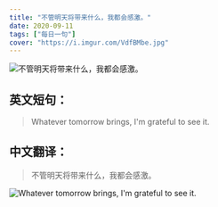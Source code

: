 ```yaml
---
title: "不管明天将带来什么，我都会感激。"
date: 2020-09-11
tags: ["每日一句"]
cover: "https://i.imgur.com/VdfBMbe.jpg"
---
```


![不管明天将带来什么，我都会感激。](https://i.imgur.com/0xsw822.jpg)

## 英文短句：
> Whatever tomorrow brings, I'm grateful to see it. 

<!--more-->

## 中文翻译：
> 不管明天将带来什么，我都会感激。

![Whatever tomorrow brings, I'm grateful to see it. ](https://i.imgur.com/ySA0f7Y.jpg)

